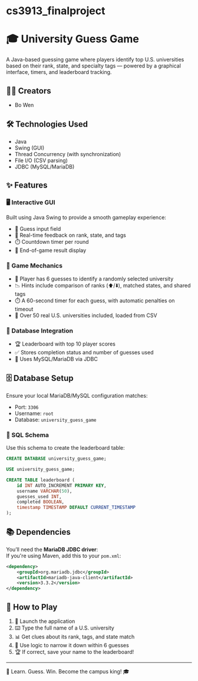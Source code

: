 # cs3913_finalproject
# 🎓 University Guess Game  
A Java-based guessing game where players identify top U.S. universities based on their rank, state, and specialty tags — powered by a graphical interface, timers, and leaderboard tracking.

## 👨‍💻 Creators  
- Bo Wen  

## 🛠️ Technologies Used  
- Java  
- Swing (GUI)  
- Thread Concurrency (with synchronization)  
- File I/O (CSV parsing)  
- JDBC (MySQL/MariaDB)  

## ✨ Features  

### 🖥️ Interactive GUI  
Built using Java Swing to provide a smooth gameplay experience:  
- 🎯 Guess input field  
- 🧠 Real-time feedback on rank, state, and tags  
- ⏱️ Countdown timer per round  
- 🏁 End-of-game result display  

### 🧩 Game Mechanics  
- 🎯 Player has 6 guesses to identify a randomly selected university  
- 📉 Hints include comparison of ranks (⬆️/⬇️), matched states, and shared tags  
- ⏱️ A 60-second timer for each guess, with automatic penalties on timeout  
- 🏫 Over 50 real U.S. universities included, loaded from CSV  

### 💾 Database Integration  
- 🏆 Leaderboard with top 10 player scores  
- ✅ Stores completion status and number of guesses used  
- 💽 Uses MySQL/MariaDB via JDBC  

## 🗄️ Database Setup  
Ensure your local MariaDB/MySQL configuration matches:  
- Port: `3306`  
- Username: `root`  
- Database: `university_guess_game`  

### 🧱 SQL Schema  
Use this schema to create the leaderboard table:  
```sql
CREATE DATABASE university_guess_game;

USE university_guess_game;

CREATE TABLE leaderboard (
    id INT AUTO_INCREMENT PRIMARY KEY,
    username VARCHAR(50),
    guesses_used INT,
    completed BOOLEAN,
    timestamp TIMESTAMP DEFAULT CURRENT_TIMESTAMP
);
```  

## 📚 Dependencies  
You’ll need the **MariaDB JDBC driver**:  
If you're using Maven, add this to your `pom.xml`:
```xml
<dependency>
    <groupId>org.mariadb.jdbc</groupId>
    <artifactId>mariadb-java-client</artifactId>
    <version>3.3.2</version>
</dependency>
```

## 🎯 How to Play  
1. 🚀 Launch the application  
2. ⌨️ Type the full name of a U.S. university  
3. 📊 Get clues about its rank, tags, and state match  
4. 🧠 Use logic to narrow it down within 6 guesses  
5. 🏆 If correct, save your name to the leaderboard!  

---  
📘 Learn. Guess. Win. Become the campus king! 🎓

